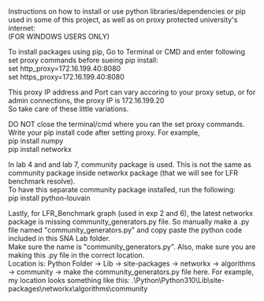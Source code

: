 Instructions on how to install or use python libraries/dependencies or pip used in some of this project, as well as on proxy protected university's internet:  
(FOR WINDOWS USERS ONLY)

To install packages using pip, Go to Terminal or CMD and enter following set proxy commands before sueing pip install:  
set http_proxy=172.16.199.40:8080  
set https_proxy=172.16.199.40:8080  

This proxy IP address and Port can vary accoring to your proxy setup, or for admin connections, the proxy IP is 172.16.199.20  
So take care of these little variations.  

DO NOT close the terminal/cmd where you ran the set proxy commands. Write your pip install code after setting proxy. For example,  
pip install numpy  
pip install networkx  

In lab 4 and and lab 7, community package is used. This is not the same as community package inside networkx package (that we will see for LFR benchmark resolve).  
To have this separate community package installed, run the following:  
pip install python-louvain  

Lastly, for LFR_Benchmark graph (used in exp 2 and 6), the latest networkx package is missing community_generators.py file. So manually make a .py file named "community_generators.py" and copy paste the python code included in this SNA Lab folder.  
Make sure the name is "community_generators.py". Also, make sure you are making this .py file in the correct location.   
Location is: Python Folder -> Lib -> site-packages -> networkx -> algorithms -> community -> make the community_generators.py file here. 
For example, my location looks something like this: .\Python\Python310\Lib\site-packages\networkx\algorithms\community  
